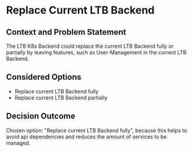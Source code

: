 # Replace Current LTB Backend

## Context and Problem Statement

The LTB K8s Backend could replace the current LTB Backend fully or partially by leaving features, such as User-Management in the current LTB Backend.

## Considered Options

* Replace current LTB Backend fully
* Replace current LTB Backend partially

## Decision Outcome

Chosen option: "Replace current LTB Backend fully", because this helps to avoid api dependencies and reduces the amount of services to be managed.
